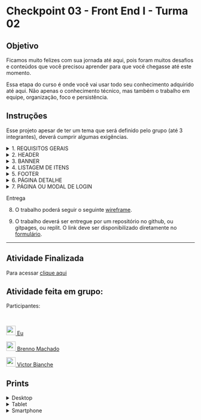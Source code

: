 

<h1>Checkpoint 03 - Front End I - Turma 02</h1>

<h2>Objetivo</h2>

<p>Ficamos muito felizes com sua jornada até aqui, pois foram muitos desafios e conteúdos que você precisou aprender para que você chegasse até este momento.
</p>

<p>Essa etapa do curso é onde você vai usar todo seu conhecimento adquirido até aqui. Não apenas o conhecimento técnico, mas também o trabalho em equipe, organização, foco e persistência. </p>

<h2 id="instrucoes">Instruções</h2>

<p> Esse projeto apesar de ter um tema que será definido pelo grupo (até 3 integrantes), deverá cumprir algumas exigências.</p>

<div>

<details>
  <summary> 1. REQUISITOS GERAIS</summary>

- [x] Todo o site deve estar responsivo.
- [x] O site deve ser feito com Bootstrap.
- [x] O site deve ter hover e transições
- [x] O site deve ter rolagem suave (scroll behavior-smooth).
- [x] O title deve variar de acordo com a página atual. Ex: Em um cenário hipotético de         filmes, na página do filme peter pan ficaria: DH Flix | Peter Pan.
- [x] Todas as páginas devem ter o mesmo header e footer.

</details>


<details>
<summary>2. HEADER</summary>

- [x] Header deve conter 4 itens além da logo (Home, itens, login e sobre nós). Cada item deve linkar com uma parte do site ou uma página externa
- [x] O header deverá sempre estar no topo da página. 

</details>
  
<details>
<summary>3. BANNER</summary>

- [x] A home deverá ter um banner e este deve ter o efeito parallax, (pesquise por background-attachment).
- [x] O banner tem de ter um botão e uma breve descrição do site.
- [x] O banner vai ocupar toda área da viewport (VH) do usuário. 

</details>
 
  
<details>
  <summary>4. LISTAGEM DE ITENS</summary>
  
- [x] A home terá uma listagem de itens. 
- [x] O link do header para os itens, devem levar para essa seção da página.
- [x] A listagem dos itens tem de ter um scale no hover, mas se quiser fazer outra animação, também pode.
- [x] Mínimo de itens para listagem é 6.
- [x] Os itens devem ter: título, foto, descrição e um botão que leva para a página de detalhe deste item.

</details>
  
<details> 
 <summary>5. FOOTER</summary>

- [x] No footer deve haver informações sobre a equipe e sobre contato. Bem como ano de desenvolvimento do trabalho.
 
</details>

   
<details>
<summary>6. PÁGINA DETALHE</summary>
   
- [X] Seu site tem de ter uma página de detalhes para cada item listado onde haverá uma explicação sobre o mesmo. No exemplo dos filmes, a página de um filme teria sua sinopse, link para o trailer e ficha técnica.
</details>
  
<details>
<summary>7. PÁGINA OU MODAL DE LOGIN</summary>
  
- [X] Formulário de login deverá ter uma logo, um campo de user e um campo de senha e um botão de submi

</details>
   
   <p> Entrega </p>
   
8. O trabalho poderá seguir o seguinte <a href="https://www.figma.com/file/hSgsjjoM7Mc88WVtQ5i9QV/Checkpoint-3"> wireframe</a>.

9. O trabalho deverá ser entregue por um repositório no github, ou gitpages, ou replit. O link deve ser disponibilizado diretamente no <a href="https://docs.google.com/forms/d/e/1FAIpQLScYajDrRe_IrsjYvrJ6Bd4eahI3iMDEOH-knhq2C_DxKkuqhA/viewform"> formulário</a>.

</div>

---

<h2 id="finalizado">Atividade Finalizada</h2>


<p>Para acessar <a href="https://checkpoint3-frontend.gabazevdo.repl.co/index.html" target="_blank">clique aqui </a></p>


<h2 id="grupo">Atividade feita em grupo:</h2>

<p> Participantes: </p>
  
  <br>
<p>
  <a href="https://github.com/gabazevdo"> <img src="https://avatars.githubusercontent.com/u/16105546?v=4" width="25" title="avatar"> Eu </a>
</p>
   
 
<p>
  <a href="https://github.com/brennomachado"> <img src="https://avatars.githubusercontent.com/u/3151658?v=4" width="25" title="avatar"> Brenno Machado </a>
</p>

  
<p>
  <a href="https://github.com/VictorBianche"> <img src="https://avatars.githubusercontent.com/u/92762000?v=4" width="25" title="avatar"> Victor Bianche </a>
</p>


</details>
  
<h2 id="prints">Prints</h2>

<details>
  <summary> Desktop </summary>
<h3> Home </h3>

![image](https://user-images.githubusercontent.com/16105546/145508481-9b7760b9-3f5c-4a0c-9249-0d2ca47206de.png)

<h3> Modal Login </h3>

![image](https://user-images.githubusercontent.com/16105546/145508514-5107b590-8999-497e-93c2-1a3d74343499.png)

<h3> Itens (filmes) </h3>

![image](https://user-images.githubusercontent.com/16105546/145508622-2361a822-0228-4f84-aa58-8581813051f5.png)
- - o botão 'ver mais' redireciona o filme escolhido para a página do Google Play Filmes.

<h3> Footer </h3>

![image](https://user-images.githubusercontent.com/16105546/145508794-03c509d3-60fb-45a5-9119-020b8a81a5ca.png)

<h3> Página Sobre </h3>

![image](https://user-images.githubusercontent.com/16105546/145508834-ccb2a131-d6b8-4c8a-bd39-721ddda49f9a.png)
 
![image](https://user-images.githubusercontent.com/16105546/145508851-22e300ff-9215-460b-84c9-99d9b6677af0.png)


</details>


<details>
  <summary> Tablet </summary>
  
  <h3> Home </h3>
  
  ![image](https://user-images.githubusercontent.com/16105546/145510819-82f21d94-72de-45fe-9258-1e47aa0ed316.png)

  <h3> Modal Login </h3>
  
  ![image](https://user-images.githubusercontent.com/16105546/145510870-8be113c1-7cd0-4515-a487-6b0a0b17e0c3.png)

  
  <h3> Cards </h3>
  
  ![image](https://user-images.githubusercontent.com/16105546/145510920-798c55b5-cdec-4f91-bddd-31a396a58ece.png)

  <h3> Sobre </h3>

  ![image](https://user-images.githubusercontent.com/16105546/145511013-dc6efe2e-78bf-4171-9176-89aa762db064.png)

  
</details>


<details>
  
  <summary> Smartphone </summary>
  
  <h3>Home</h3>
  
  ![image](https://user-images.githubusercontent.com/16105546/145511187-b3e44f1b-d41e-4581-a0bc-bb4ff454899c.png)

  <h3> Modal Login </h3>
  
  ![image](https://user-images.githubusercontent.com/16105546/145511228-220a272f-c954-40d5-8fef-65a2aa71651d.png)

  <h3> Cards </h3>
  
  ![image](https://user-images.githubusercontent.com/16105546/145511335-2355bf5f-520f-4a26-9d3a-49b5dd3b5c07.png)

  
  <h3>Footer</h3>

  ![image](https://user-images.githubusercontent.com/16105546/145511366-cb5e1557-3452-449e-a59d-c8d0f069c9a7.png)

  <h3> Sobre </h3>
  
  ![image](https://user-images.githubusercontent.com/16105546/145511421-ae72e046-6744-4368-8a47-45f7ef5d8a93.png)

  
  
</details>
  


